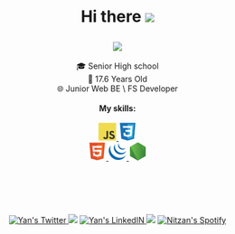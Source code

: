 <h1>
	<p align="center">Hi there <a href="#"><img style="margin-top:-13px" width="30px" src="https://camo.githubusercontent.com/e8e7b06ecf583bc040eb60e44eb5b8e0ecc5421320a92929ce21522dbc34c891/68747470733a2f2f6d656469612e67697068792e636f6d2f6d656469612f6876524a434c467a6361737252346961377a2f67697068792e676966"></a> </p>
</h1>
<p align="center">
	<a href="#">
	<img width="70%" src="https://i.imagesup.co/images2/1eb787648d26f17df31a657d09f340822490a9a2.png">
	</a>
</p>
<p align="center">
	<a>
	🎓 Senior High school
	</a>
	<br/>
	<a>
	🎂 17.6 Years Old
	</a>
	<br/>
	<a>
	🌐 Junior Web BE \ FS Developer
	</a>
	<br/>
	<br/><b>My skills:</b>
	<br/><br/>
	<a href="https://developer.mozilla.org/en-US/docs/Web/JavaScript">
	<img width="32px" src="https://raw.githubusercontent.com/devicons/devicon/master/icons/javascript/javascript-original.svg">
	</a>
	<a href="https://developer.mozilla.org/en-US/docs/Archive/CSS3">
	<img width="32px" src="https://raw.githubusercontent.com/devicons/devicon/master/icons/css3/css3-original.svg">
	</a>
	<br/>
	<a href="https://www.w3schools.com/html/">
	<img width="32px" src="https://raw.githubusercontent.com/devicons/devicon/master/icons/html5/html5-original.svg">
	</a>
	<a href="https://jquery.com/">
	<img width="32px" src="https://raw.githubusercontent.com/devicons/devicon/master/icons/jquery/jquery-original.svg">
	</a>
	<a href="https://nodejs.org/en/">
	<img width="32px" src="https://raw.githubusercontent.com/devicons/devicon/master/icons/nodejs/nodejs-original.svg">
	</a>
</p>
<h1>
	<br/>
</h1>
<p align="center">
	<a href="https://twitter.com/NitzanGavrilov">
	<img alt="Yan's Twitter" width="32px" src="https://raw.githubusercontent.com/peterthehan/peterthehan/master/assets/twitter.svg" style="max-width:100%;">
	</a>
	<img width="5px" src="https://qph.fs.quoracdn.net/main-qimg-345119fcedb725b632fedb335c080785.webp">
	<a href="https://www.linkedin.com/in/nitzangavrilov/">
	<img alt="Yan's LinkedIN" width="32px" src="https://raw.githubusercontent.com/peterthehan/peterthehan/master/assets/linkedin.svg" style="max-width:100%;">
	</a>
	<img width="5px" src="https://qph.fs.quoracdn.net/main-qimg-345119fcedb725b632fedb335c080785.webp">
	  <a href="https://open.spotify.com/user/6b0zctcf5492bocqfd4s2qqmy?si=ZN6Ca-7pQDOqbF99zQlS-A">
    <img alt="Nitzan's Spotify" width="32px" src="https://raw.githubusercontent.com/peterthehan/peterthehan/master/assets/spotify.svg" style="max-width:100%;">
    </a>

</p>
